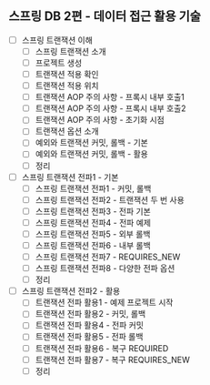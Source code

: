 ## 스프링 DB 2편 - 데이터 접근 활용 기술

- [ ] 스프링 트랜잭션 이해
    - [ ] 스프링 트랜잭션 소개
    - [ ] 프로젝트 생성
    - [ ] 트랜잭션 적용 확인
    - [ ] 트랜잭션 적용 위치
    - [ ] 트랜잭션 AOP 주의 사항 - 프록시 내부 호출1
    - [ ] 트랜잭션 AOP 주의 사항 - 프록시 내부 호출2
    - [ ] 트랜잭션 AOP 주의 사항 - 초기화 시점
    - [ ] 트랜잭션 옵션 소개
    - [ ] 예외와 트랜잭션 커밋, 롤백 - 기본
    - [ ] 예외와 트랜잭션 커밋, 롤백 - 활용
    - [ ] 정리
- [ ] 스프링 트랜잭션 전파1 - 기본
    - [ ] 스프링 트랜잭션 전파1 - 커밋, 롤백
    - [ ] 스프링 트랜잭션 전파2 - 트랜잭션 두 번 사용
    - [ ] 스프링 트랜잭션 전파3 - 전파 기본
    - [ ] 스프링 트랜잭션 전파4 - 전파 예제
    - [ ] 스프링 트랜잭션 전파5 - 외부 롤백
    - [ ] 스프링 트랜잭션 전파6 - 내부 롤백
    - [ ] 스프링 트랜잭션 전파7 - REQUIRES_NEW
    - [ ] 스프링 트랜잭션 전파8 - 다양한 전파 옵션
    - [ ] 정리
- [ ] 스프링 트랜잭션 전파2 - 활용
    - [ ] 트랜잭션 전파 활용1 - 예제 프로젝트 시작
    - [ ] 트랜잭션 전파 활용2 - 커밋, 롤백
    - [ ] 트랜잭션 전파 활용4 - 전파 커밋
    - [ ] 트랜잭션 전파 활용5 - 전파 롤백
    - [ ] 트랜잭션 전파 활용6 - 복구 REQUIRED
    - [ ] 트랜잭션 전파 활용7 - 복구 REQUIRES_NEW
    - [ ] 정리